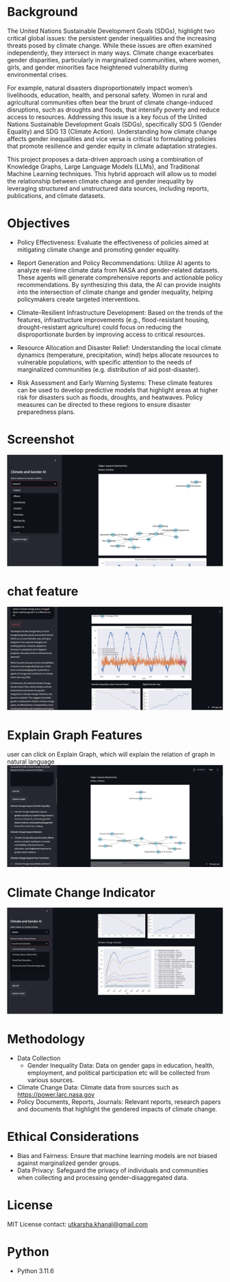 # Background
The United Nations Sustainable Development Goals (SDGs), highlight two critical global issues: the persistent gender inequalities and the increasing threats posed by climate change. While these issues are often examined independently, they intersect in many ways. Climate change exacerbates gender disparities, particularly in marginalized communities, where women, girls, and gender minorities face heightened vulnerability during environmental crises.

For example, natural disasters disproportionately impact women’s livelihoods, education, health, and personal safety. Women in rural and agricultural communities often bear the brunt of climate change-induced disruptions, such as droughts and floods, that intensify poverty and reduce access to resources.
Addressing this issue is a key focus of the United Nations Sustainable Development Goals (SDGs), specifically SDG 5 (Gender Equality) and SDG 13 (Climate Action). Understanding how climate change affects gender inequalities and vice versa is critical to formulating policies that promote resilience and gender equity in climate adaptation strategies.

This project proposes a data-driven approach using a combination of Knowledge Graphs, Large Language Models (LLMs), and Traditional Machine Learning techniques. This hybrid approach will allow us to model the relationship between climate change and gender inequality by leveraging structured and unstructured data sources, including reports, publications, and climate datasets.

# Objectives

- Policy Effectiveness: Evaluate the effectiveness of policies aimed at mitigating climate change and promoting gender equality.

- Report Generation and Policy Recommendations: Utilize AI agents to analyze real-time climate data from NASA and gender-related datasets. These agents will generate comprehensive reports and actionable policy recommendations. By synthesizing this data, the AI can provide insights into the intersection of climate change and gender inequality, helping policymakers create targeted interventions.

- Climate-Resilient Infrastructure Development: Based on the trends of the features, infrastructure improvements (e.g., flood-resistant housing, drought-resistant agriculture) could focus on reducing the disproportionate burden by improving access to critical resources.

- Resource Allocation and Disaster Relief: Understanding the local climate dynamics (temperature, precipitation, wind) helps allocate resources to vulnerable populations, with specific attention to the needs of marginalized communities (e.g. distribution of aid post-disaster).

- Risk Assessment and Early Warning Systems: These climate features can be used to develop predictive models that highlight areas at higher risk for disasters such as floods, droughts, and heatwaves. Policy measures can be directed to these regions to ensure disaster preparedness plans.



# Screenshot
![alt text](image-1.png)

# chat feature
![alt text](image-2.png)

# Explain Graph Features
user can click on Explain Graph, which will explain the relation of graph in natural language
![alt text](image-4.png)

# Climate Change Indicator 
![alt text](image-5.png)

# Methodology
- Data Collection
    - Gender Inequality Data: Data on gender gaps in education, health, employment, and political participation etc will be collected from various sources. 
- Climate Change Data: Climate data from sources such as https://power.larc.nasa.gov   
- Policy Documents, Reports, Journals: Relevant reports, research papers and documents that highlight the gendered impacts of climate change.

# Ethical Considerations
- Bias and Fairness: Ensure that machine learning models are not biased against marginalized gender groups. 
- Data Privacy: Safeguard the privacy of individuals and communities when collecting and processing gender-disaggregated data.


# License
MIT License
contact: utkarsha.khanal@gmail.com

# Python
- Python 3.11.6 

